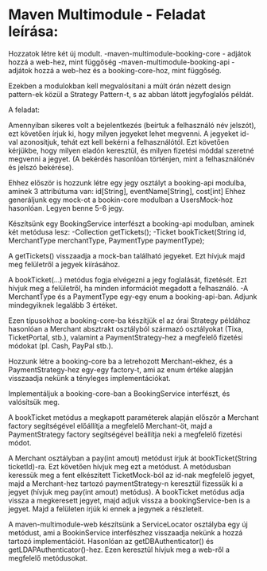 ﻿# Maven Multimodule - Feladat leírása:

Hozzatok létre két új modult.
-maven-multimodule-booking-core - adjátok hozzá a web-hez, mint függőség
-maven-multimodule-booking-api - adjátok hozzá a web-hez és a booking-core-hoz, mint függőség.

Ezekben a modulokban kell megvalósítani a múlt órán nézett design pattern-ek közül a Strategy Pattern-t, s az abban látott jegyfoglalós példát.

A feladat:

Amennyiban sikeres volt a bejelentkezés (beírtuk a felhasználó név jelszót), ezt követően írjuk ki, hogy milyen jegyeket lehet megvenni.
A jegyeket id-val azonosítjuk, tehát ezt kell bekérni a felhasználótól.
Ezt követően kérjükbe, hogy milyen eladón keresztül, és milyen fizetési móddal szeretné megvenni a jegyet.
(A bekérdés hasonlóan történjen, mint a felhasználónév és jelszó bekérése).

Ehhez először is hozzunk létre egy jegy osztályt a booking-api modulba, aminek 3 attribútuma van: 
  id[String], eventName[String], cost[int]
Ehhez generáljunk egy mock-ot a bookin-core modulban a UsersMock-hoz hasonlóan. Legyen benne 5-6 jegy. 

Készítsünk egy BookingService interfészt a booking-api modulban, aminek két metódusa lesz:
	-Collection<Ticket> getTickets();
	-Ticket bookTicket(String id, MerchantType merchantType, PaymentType paymentType);

A getTickets() visszaadja a mock-ban található jegyeket. Ezt hívjuk majd meg felületről a jegyek kiírásához.

A bookTicket(...) metódus fogja elvégezni a jegy foglalását, fizetését. 
Ezt hívjuk meg a felületről, ha minden információt megadott a felhasználó.
-A MerchantType és a PaymentType egy-egy enum a booking-api-ban. Adjunk mindegyiknek legalább 3 értéket.

Ezen típusokhoz a booking-core-ba készítjük el az órai Strategy példához hasonlóan a Merchant absztrakt osztályból származó osztályokat (Tixa, TicketPortal, stb.),
valamint a PaymentStrategy-hez  a megfelelő fizetési módokat (pl. Cash, PayPal stb.).

Hozzunk létre a booking-core ba a letrehozott Merchant-ekhez, és a PaymentStrategy-hez egy-egy factory-t, 
ami az enum értéke alapján visszaadja nekünk a tényleges implementációkat.

Implementáljuk a booking-core-ban a BookingService interfészt, és valósítsük meg.

A bookTicket metódus a megkapott paraméterek alapján először a Merchant factory segítségével előállítja a megfelelő Merchant-öt,
majd a PaymentStrategy factory segítségével beállítja neki a megfelelő fizetési módot.

A Merchant osztályban a pay(int amout) metódust írjuk át bookTicket(String ticketId)-ra. Ezt követően hívjuk meg ezt a metódust.
A metódusban keressük meg a fent elkészített TicketMock-ból az id-nak megfelelő jegyet, 
majd a Merchant-hez tartozó paymentStrategy-n keresztül fizessük ki a jegyet (hívjuk meg pay(int amout) metódus).
A bookTicket metódus adja vissza a megkeresett jegyet, majd adjuk vissza a bookingService-ben is a jegyet. 
Majd a felületen írjük ki ennek a jegynek a részleteit.

A maven-multimodule-web készítsünk a ServiceLocator osztályba egy új metódust, ami a BookinService interfészhez visszaadja nekünk a hozzá tartozó implementációt. 
Hasonlóan az getDBAuthenticator() és getLDAPAuthenticator()-hez. Ezen keresztül hívjuk meg a web-ről a megfelelő metódusokat.